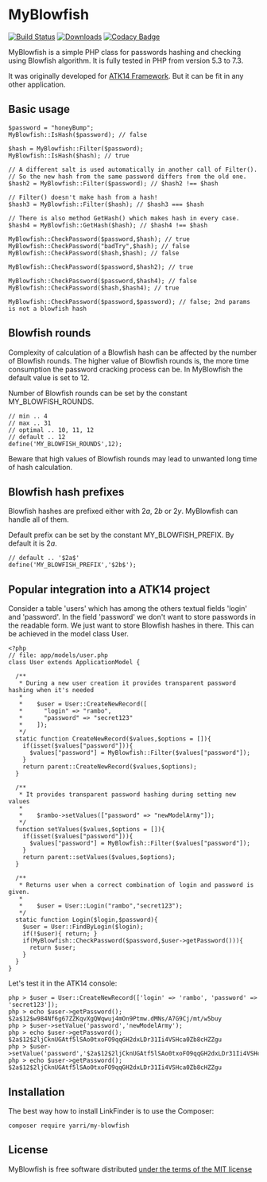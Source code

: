 MyBlowfish
==========

[![Build Status](https://travis-ci.org/yarri/MyBlowfish.svg?branch=master)](https://travis-ci.org/yarri/MyBlowfish)
[![Downloads](https://img.shields.io/packagist/dt/yarri/my-blowfish.svg)](https://packagist.org/packages/yarri/my-blowfish)
[![Codacy Badge](https://api.codacy.com/project/badge/Grade/510532520a6e4563b61b79a04c3435a4)](https://www.codacy.com/project/jaromir.tomek/MyBlowfish/dashboard?utm_source=github.com&amp;utm_medium=referral&amp;utm_content=yarri/MyBlowfish&amp;utm_campaign=Badge_Grade_Dashboard)

MyBlowfish is a simple PHP class for passwords hashing and checking using Blowfish algorithm. It is fully tested in PHP from version 5.3 to 7.3.

It was originally developed for [ATK14 Framework](http://www.atk14.net/). But it can be fit in any other application.

Basic usage
-----------

    $password = "honeyBump";
    MyBlowfish::IsHash($password); // false

    $hash = MyBlowfish::Filter($password);
    MyBlowfish::IsHash($hash); // true

    // A different salt is used automatically in another call of Filter().
    // So the new hash from the same password differs from the old one.
    $hash2 = MyBlowfish::Filter($password); // $hash2 !== $hash

    // Filter() doesn't make hash from a hash!
    $hash3 = MyBlowfish::Filter($hash); // $hash3 === $hash
    
    // There is also method GetHash() which makes hash in every case.
    $hash4 = MyBlowfish::GetHash($hash); // $hash4 !== $hash

    MyBlowfish::CheckPassword($password,$hash); // true
    MyBlowfish::CheckPassword("badTry",$hash); // false
    MyBlowfish::CheckPassword($hash,$hash); // false

    MyBlowfish::CheckPassword($password,$hash2); // true

    MyBlowfish::CheckPassword($password,$hash4); // false
    MyBlowfish::CheckPassword($hash,$hash4); // true

    MyBlowfish::CheckPassword($password,$password); // false; 2nd params is not a blowfish hash

Blowfish rounds
---------------

Complexity of calculation of a Blowfish hash can be affected by the number of Blowfish rounds. The higher value of Blowfish rounds is, the more time consumption the password cracking process can be. In MyBlowfish the default value is set to 12.

Number of Blowfish rounds can be set by the constant MY_BLOWFISH_ROUNDS.

    // min .. 4
    // max .. 31
    // optimal .. 10, 11, 12
    // default .. 12
    define('MY_BLOWFISH_ROUNDS',12);

Beware that high values of Blowfish rounds may lead to unwanted long time of hash calculation.

Blowfish hash prefixes
----------------------

Blowfish hashes are prefixed either with $2a$, $2b$ or $2y$. MyBlowfish can handle all of them.

Default prefix can be set by the constant MY_BLOWFISH_PREFIX. By default it is $2a$.

    // default .. '$2a$'
    define('MY_BLOWFISH_PREFIX','$2b$');

Popular integration into a ATK14 project
----------------------------------------

Consider a table 'users' which has among the others textual fields 'login' and 'password'.
In the field 'password' we don't want to store passwords in the readable form. We just want to store Blowfish hashes in there.
This can be achieved in the model class User.

    <?php
    // file: app/models/user.php
    class User extends ApplicationModel {

      /**
       * During a new user creation it provides transparent password hashing when it's needed
       *
       *    $user = User::CreateNewRecord([
       *      "login" => "rambo",
       *      "password" => "secret123"
       *    ]);
       */
      static function CreateNewRecord($values,$options = []){
        if(isset($values["password"])){
          $values["password"] = MyBlowfish::Filter($values["password"]);
        }
        return parent::CreateNewRecord($values,$options);
      }

      /**
       * It provides transparent password hashing during setting new values
       *
       *    $rambo->setValues(["password" => "newModelArmy"]);
       */
      function setValues($values,$options = []){
        if(isset($values["password"])){
          $values["password"] = MyBlowfish::Filter($values["password"]);
        }
        return parent::setValues($values,$options);
      }
      
      /**
       * Returns user when a correct combination of login and password is given.
       *
       *    $user = User::Login("rambo","secret123");
       */
      static function Login($login,$password){
        $user = User::FindByLogin($login);
        if(!$user){ return; }
        if(MyBlowfish::CheckPassword($password,$user->getPassword())){
          return $user;
        }
      }
    }

Let's test it in the ATK14 console:

    php > $user = User::CreateNewRecord(['login' => 'rambo', 'password' => 'secret123']);
    php > echo $user->getPassword();
    $2a$12$w984Nf6g67ZZKqvXgQWqwuj4mOn9Ptmw.dMNs/A7G9Cj/mt/w5buy
    php > $user->setValue('password','newModelArmy');
    php > echo $user->getPassword();
    $2a$12$2ljCknUGAtf5lSAo0txoFO9qqGH2dxLDr31Ii4VSHca0Zb8cHZZgu
    php > $user->setValue('password','$2a$12$2ljCknUGAtf5lSAo0txoFO9qqGH2dxLDr31Ii4VSHca0Zb8cHZZgu');
    php > echo $user->getPassword();
    $2a$12$2ljCknUGAtf5lSAo0txoFO9qqGH2dxLDr31Ii4VSHca0Zb8cHZZgu

Installation
------------

The best way how to install LinkFinder is to use the Composer:

    composer require yarri/my-blowfish

License
-------

MyBlowfish is free software distributed [under the terms of the MIT license](http://www.opensource.org/licenses/mit-license)

[//]: # ( vim: set ts=2 et: )
